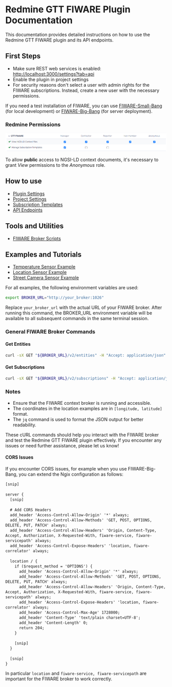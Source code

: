 # Redmine GTT FIWARE Plugin Documentation

This documentation provides detailed instructions on how to use the Redmine GTT
FIWARE plugin and its API endpoints.

## First Steps

- Make sure REST web services is enabled: <http://localhost:3000/settings?tab=api>
- Enable the plugin in project settings
- For security reasons don't select a user with admin rights for the FIWARE
  subscriptions. Instead, create a new user with the necessary permissions.

If you need a test installation of FIWARE, you can use
[FIWARE-Small-Bang](https://github.com/lets-fiware/FIWARE-Small-Bang) (for local
development) or [FIWARE-Big-Bang](https://github.com/lets-fiware/FIWARE-Big-Bang)
(for server deployment).

### Redmine Permissions

![Plugin permissions](permissions.png)

To allow **public** access to NGSI-LD context documents, it's necessary to grant
*View* permissions to the *Anonymous* role.

## How to use

- [Plugin Settings](plugin_settings.md)
- [Project Settings](project_settings.md)
- [Subscription Templates](subscription_template.md)
- [API Endpoints](api_endpoints.md)

## Tools and Utilities

- [FIWARE Broker Scripts](broker_scripts.md)

## Examples and Tutorials

- [Temperature Sensor Example](examples/temperature_sensor.md)
- [Location Sensor Example](examples/location_sensor.md)
- [Street Camera Sensor Example](examples/camera_sensor.md)

For all examples, the following environment variables are used:

```bash
export BROKER_URL="http://your_broker:1026"
```

Replace `your_broker_url` with the actual URL of your FIWARE broker. After
running this command, the BROKER_URL environment variable will be
available to all subsequent commands in the same terminal session.

### General FIWARE Broker Commands

#### Get Entities

```bash
curl -sX GET "${BROKER_URL}/v2/entities" -H "Accept: application/json" | jq
```

#### Get Subscriptions

```bash
curl -sX GET "${BROKER_URL}/v2/subscriptions" -H "Accept: application/json" | jq
```

### Notes

- Ensure that the FIWARE context broker is running and accessible.
- The coordinates in the location examples are in `[longitude, latitude]` format.
- The `jq` command is used to format the JSON output for better readability.

These cURL commands should help you interact with the FIWARE broker and test the
Redmine GTT FIWARE plugin effectively. If you encounter any issues or need
further assistance, please let us know!

#### CORS Issues

If you encounter CORS issues, for example when you use FIWARE-Big-Bang, you can extend
the Ngix configuration as follows:

```nginx
[snip]

server {
  [snip]

  # Add CORS Headers
  add_header 'Access-Control-Allow-Origin' '*' always;
  add_header 'Access-Control-Allow-Methods' 'GET, POST, OPTIONS, DELETE, PUT, PATCH' always;
  add_header 'Access-Control-Allow-Headers' 'Origin, Content-Type, Accept, Authorization, X-Requested-With, fiware-service, fiware-servicepath' always;
  add_header 'Access-Control-Expose-Headers' 'location, fiware-correlator' always;

  location / {
    if ($request_method = 'OPTIONS') {
      add_header 'Access-Control-Allow-Origin' '*' always;
      add_header 'Access-Control-Allow-Methods' 'GET, POST, OPTIONS, DELETE, PUT, PATCH' always;
      add_header 'Access-Control-Allow-Headers' 'Origin, Content-Type, Accept, Authorization, X-Requested-With, fiware-service, fiware-servicepath' always;
      add_header 'Access-Control-Expose-Headers' 'location, fiware-correlator' always;
      add_header 'Access-Control-Max-Age' 1728000;
      add_header 'Content-Type' 'text/plain charset=UTF-8';
      add_header 'Content-Length' 0;
      return 204;
    }

    [snip]
  }

  [snip]
}
```

In particular `location` and `fiware-service, fiware-servicepath` are important
for the FIWARE broker to work correctly.
